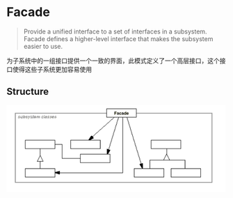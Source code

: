 # Facade

> Provide a unified interface to a set of interfaces in a subsystem. Facade defines
a higher-level interface that makes the subsystem easier to use.

为子系统中的一组接口提供一个一致的界面，此模式定义了一个高层接口，这个接口使得这些子系统更加容易使用

## Structure

![](img/facade/facade.png)
